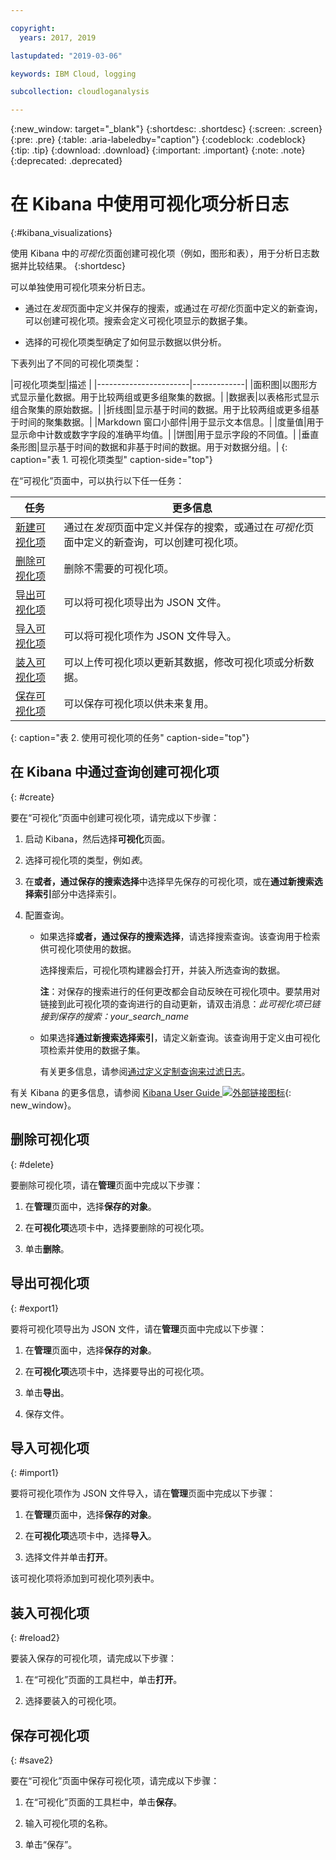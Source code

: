 ```yaml
---

copyright:
  years: 2017, 2019

lastupdated: "2019-03-06"

keywords: IBM Cloud, logging

subcollection: cloudloganalysis

---
```


{:new_window: target="_blank"}
{:shortdesc: .shortdesc}
{:screen: .screen}
{:pre: .pre}
{:table: .aria-labeledby="caption"}
{:codeblock: .codeblock}
{:tip: .tip}
{:download: .download}
{:important: .important}
{:note: .note}
{:deprecated: .deprecated}

# 在 Kibana 中使用可视化项分析日志 
{:#kibana_visualizations}

使用 Kibana 中的*可视化*页面创建可视化项（例如，图形和表），用于分析日志数据并比较结果。
{:shortdesc}

可以单独使用可视化项来分析日志。 

* 通过在*发现*页面中定义并保存的搜索，或通过在*可视化*页面中定义的新查询，可以创建可视化项。搜索会定义可视化项显示的数据子集。

* 选择的可视化项类型确定了如何显示数据以供分析。

下表列出了不同的可视化项类型：

|可视化项类型|描述
|
|-----------------------|-------------|
|面积图|以图形方式显示量化数据。用于比较两组或更多组聚集的数据。|
|数据表|以表格形式显示组合聚集的原始数据。|
|折线图|显示基于时间的数据。用于比较两组或更多组基于时间的聚集数据。|
|Markdown 窗口小部件|用于显示文本信息。|
|度量值|用于显示命中计数或数字字段的准确平均值。|
|饼图|用于显示字段的不同值。| 
|垂直条形图|显示基于时间的数据和非基于时间的数据。用于对数据分组。|
{: caption="表 1. 可视化项类型" caption-side="top"}

在“可视化”页面中，可以执行以下任一任务：

|任务|更多信息|
|------|------------------|
|[新建可视化项](/docs/services/CloudLogAnalysis/kibana?topic=cloudloganalysis-kibana_visualizations#create)|通过在*发现*页面中定义并保存的搜索，或通过在*可视化*页面中定义的新查询，可以创建可视化项。|
|[删除可视化项](/docs/services/CloudLogAnalysis/kibana?topic=cloudloganalysis-kibana_visualizations#delete)|删除不需要的可视化项。|
|[导出可视化项](/docs/services/CloudLogAnalysis/kibana?topic=cloudloganalysis-kibana_visualizations#export)|可以将可视化项导出为 JSON 文件。|
|[导入可视化项](/docs/services/CloudLogAnalysis/kibana?topic=cloudloganalysis-kibana_visualizations#import1)|可以将可视化项作为 JSON 文件导入。|
|[装入可视化项](/docs/services/CloudLogAnalysis/kibana?topic=cloudloganalysis-kibana_visualizations#reload2)|可以上传可视化项以更新其数据，修改可视化项或分析数据。|
|[保存可视化项](/docs/services/CloudLogAnalysis/kibana?topic=cloudloganalysis-kibana_visualizations#save2)|可以保存可视化项以供未来复用。|
{: caption="表 2. 使用可视化项的任务" caption-side="top"}


## 在 Kibana 中通过查询创建可视化项
{: #create}

要在“可视化”页面中创建可视化项，请完成以下步骤：

1. 启动 Kibana，然后选择**可视化**页面。

2. 选择可视化项的类型，例如*表*。

3. 在**或者，通过保存的搜索选择**中选择早先保存的可视化项，或在**通过新搜索选择索引**部分中选择索引。

4. 配置查询。

    * 如果选择**或者，通过保存的搜索选择**，请选择搜索查询。该查询用于检索供可视化项使用的数据。 
	
	    选择搜索后，可视化项构建器会打开，并装入所选查询的数据。 
		
		**注**：对保存的搜索进行的任何更改都会自动反映在可视化项中。要禁用对链接到此可视化项的查询进行的自动更新，请双击消息：*此可视化项已链接到保存的搜索：your_search_name* 

    * 如果选择**通过新搜索选择索引**，请定义新查询。该查询用于定义由可视化项检索并使用的数据子集。

        有关更多信息，请参阅[通过定义定制查询来过滤日志](/docs/services/CloudLogAnalysis/kibana?topic=cloudloganalysis-define_search#define_search)。

有关 Kibana 的更多信息，请参阅 [Kibana User Guide ![外部链接图标](../../../icons/launch-glyph.svg "外部链接图标")](https://www.elastic.co/guide/en/kibana/5.1/index.html){: new_window}。


## 删除可视化项
{: #delete}

要删除可视化项，请在**管理**页面中完成以下步骤：

1. 在**管理**页面中，选择**保存的对象**。

2. 在**可视化项**选项卡中，选择要删除的可视化项。

3. 单击**删除**。


## 导出可视化项
{: #export1}

要将可视化项导出为 JSON 文件，请在**管理**页面中完成以下步骤：

1. 在**管理**页面中，选择**保存的对象**。

2. 在**可视化项**选项卡中，选择要导出的可视化项。

3. 单击**导出**。

4. 保存文件。

## 导入可视化项
{: #import1}

要将可视化项作为 JSON 文件导入，请在**管理**页面中完成以下步骤：

1. 在**管理**页面中，选择**保存的对象**。

2. 在**可视化项**选项卡中，选择**导入**。

3. 选择文件并单击**打开**。

该可视化项将添加到可视化项列表中。


 
## 装入可视化项
{: #reload2}

要装入保存的可视化项，请完成以下步骤：

1. 在“可视化”页面的工具栏中，单击**打开**。

2. 选择要装入的可视化项。 


## 保存可视化项
{: #save2}

要在“可视化”页面中保存可视化项，请完成以下步骤：

1. 在“可视化”页面的工具栏中，单击**保存**。

2. 输入可视化项的名称。

3. 单击“保存”。 


